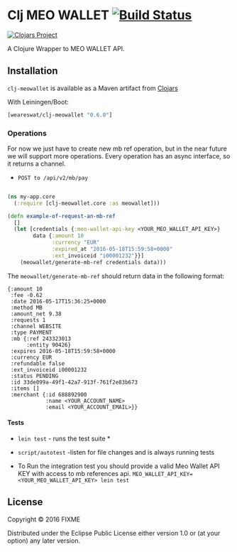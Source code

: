 # Clj MEO WALLET [![Build Status](https://travis-ci.org/weareswat/clj-meowallet.svg?branch=master)](https://travis-ci.org/weareswat/clj-meowallet)
[![Clojars Project](https://clojars.org/weareswat/clj-meowallet/latest-version.svg)](https://clojars.org/weareswat/clj-meowallet)

A Clojure Wrapper to MEO WALLET API.

Installation
-----

```clj-meowallet``` is available as a Maven artifact from [Clojars](https://clojars.org/weareswat/clj-meowallet)

With Leiningen/Boot:

```clojure
[weareswat/clj-meowallet "0.6.0"]
```

### Operations

For now we just have to create new mb ref operation, but in the near future we will support more operations. Every operation has an async interface, so it returns a channel.

* `POST to /api/v2/mb/pay`

```clojure

(ns my-app.core
  (:require [clj-meowallet.core :as meowallet]))

(defn example-of-request-an-mb-ref
  []
  (let [credentials {:meo-wallet-api-key <YOUR_MEO_WALLET_API_KEY>}
        data {:amount 10
              :currency "EUR"
              :expired_at "2016-05-18T15:59:58+0000"
              :ext_invoiceid "i00001232"}}]
    (meowallet/generate-mb-ref credentials data)))
```

The `meowallet/generate-mb-ref` should return data in the following format:

```
{:amount 10
 :fee -0.62
 :date 2016-05-17T15:36:25+0000
 :method MB
 :amount_net 9.38
 :requests 1
 :channel WEBSITE
 :type PAYMENT
 :mb {:ref 243323013
      :entity 90426}
 :expires 2016-05-18T15:59:58+0000
 :currency EUR
 :refundable false
 :ext_invoiceid i00001232
 :status PENDING
 :id 33de099a-49f1-42a7-913f-761f2e83b673
 :items []
 :merchant {:id 688892900
            :name <YOUR_ACCOUNT_NAME>
            :email <YOUR_ACCOUNT_EMAIL>}}

```

#### Tests

* `lein test` - runs the test suite *
* `script/autotest` -listen for file changes and is always running tests

* To Run the integration test you should provide a valid Meo Wallet API KEY with access to mb references api.
  `MEO_WALLET_API_KEY=<YOUR_MEO_WALLET_API_KEY> lein test`

## License

Copyright © 2016 FIXME

Distributed under the Eclipse Public License either version 1.0 or (at
your option) any later version.
